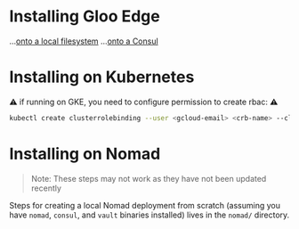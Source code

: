 # Installing Gloo Edge
...[onto a local filesystem](https://docs.solo.io/gloo-edge/latest/installation/gateway/development/docker-compose-file/)
...[onto a Consul](https://docs.solo.io/gloo-edge/latest/installation/gateway/development/docker-compose-consul/)

# Installing on Kubernetes

⚠️ if running on GKE, you need to configure permission to create rbac: ⚠️
```bash
kubectl create clusterrolebinding --user <gcloud-email> <crb-name> --clusterrole=<any role with RBAC create permission>
```

# Installing on Nomad
> Note: These steps may not work as they have not been updated recently

Steps for creating a local Nomad deployment from scratch (assuming you have `nomad`, `consul`, and `vault` binaries installed) lives in the `nomad/` directory.
